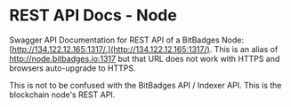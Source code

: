 # REST API Docs - Node

Swagger API Documentation for REST API of a BitBadges Node: [http://134.122.12.165:1317/.](http://134.122.12.165:1317/). This is an alias of http://node.bitbadges.io:1317 but that URL does not work with HTTPS and browsers auto-upgrade to HTTPS.

This is not to be confused with the BitBadges API / Indexer API. This is the blockchain node's REST API.&#x20;
